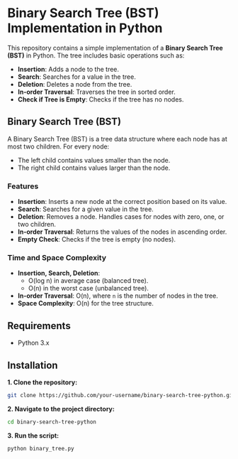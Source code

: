 # Binary Search Tree (BST) Implementation in Python

This repository contains a simple implementation of a **Binary Search Tree (BST)** in Python. The tree includes basic operations such as:

- **Insertion**: Adds a node to the tree.
- **Search**: Searches for a value in the tree.
- **Deletion**: Deletes a node from the tree.
- **In-order Traversal**: Traverses the tree in sorted order.
- **Check if Tree is Empty**: Checks if the tree has no nodes.

## Binary Search Tree (BST)

A Binary Search Tree (BST) is a tree data structure where each node has at most two children. For every node:

- The left child contains values smaller than the node.
- The right child contains values larger than the node.

### Features

- **Insertion**: Inserts a new node at the correct position based on its value.
- **Search**: Searches for a given value in the tree.
- **Deletion**: Removes a node. Handles cases for nodes with zero, one, or two children.
- **In-order Traversal**: Returns the values of the nodes in ascending order.
- **Empty Check**: Checks if the tree is empty (no nodes).

### Time and Space Complexity

- **Insertion, Search, Deletion**: 
   - O(log n) in average case (balanced tree).
   - O(n) in the worst case (unbalanced tree).
- **In-order Traversal**: O(n), where `n` is the number of nodes in the tree.
- **Space Complexity**: O(n) for the tree structure.

## Requirements
- Python 3.x

## Installation

**1. Clone the repository:**
```bash
git clone https://github.com/your-username/binary-search-tree-python.git
```

**2. Navigate to the project directory:**
```bash
cd binary-search-tree-python
```

**3. Run the script:**
```bash
python binary_tree.py
```
